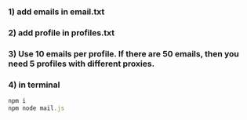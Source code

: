 ### 1) add emails in email.txt
### 2) add profile in profiles.txt
### 3) Use 10 emails per profile. If there are 50 emails, then you need 5 profiles with different proxies.
### 4) in terminal

```js
npm i
npm node mail.js
```
